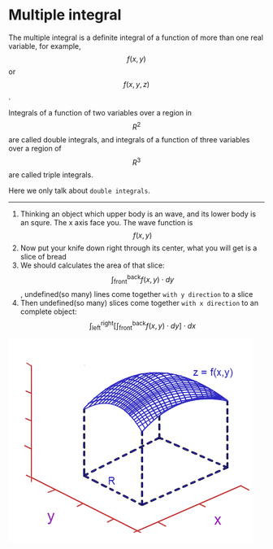 # Multiple integral


The multiple integral is a definite integral of a function of more than one real variable, for example, $$f(x, y)$$ or $$f(x, y, z)$$.

Integrals of a function of two variables over a region in $$R^2$$ are called double integrals, and integrals of a function of three variables over a region of $$R^3$$ are called triple integrals.

Here we only talk about `double integrals`.

___

1. Thinking an object which upper body is an wave, and its lower body is an squre. The x axis face you. The wave function is $$f(x, y)$$
2. Now put your knife down right through its center, what you will get is a slice of bread
3. We should calculates the area of that slice: $$\int _\text{front} ^\text{back} f(x, y) \cdot dy$$, undefined(so many) lines come together `with y direction` to a slice
4. Then undefined(so many) slices come together `with x direction` to an complete object: $$\int _\text{left} ^\text{right} [\int _\text{front} ^\text{back} f(x, y) \cdot dy] \cdot dx$$


![](/assets/mutiple_integral.png)
